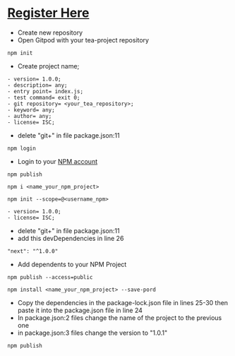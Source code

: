 # [Register Here](https://app.tea.xyz/sign-up?r=xLw0-vNA0vG)

- Create new repository
- Open Gitpod with your tea-project repository
```
npm init
```
- Create project name;
```
- version= 1.0.0;
- description= any;
- entry point= index.js;
- test command= exit 0;
- git repository= <your_tea_repository>;
- keyword= any;
- author= any;
- license= ISC;
```
- delete "git+" in file package.json:11
```
npm login
```
- Login to your [NPM account](https://www.npmjs.com/login)
```
npm publish
```
```
npm i <name_your_npm_project>
```
```
npm init --scope=@<username_npm>
```
```
- version= 1.0.0;
- license= ISC;
```
- delete "git+" in file package.json:11
- add this devDependencies in line 26
```
"next": "^1.0.0"
```
- Add dependents to your NPM Project
```
npm publish --access=public
```
```
npm install <name_your_npm_project> --save-pord
```
- Copy the dependencies in the package-lock.json file in lines 25-30 then paste it into the package.json file in line 24
- In package.json:2 files change the name of the project to the previous one
- in package.json:3 files change the version to "1.0.1"
```
npm publish
```
